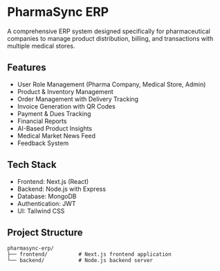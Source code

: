 # PharmaSync ERP

A comprehensive ERP system designed specifically for pharmaceutical companies to manage product distribution, billing, and transactions with multiple medical stores.

## Features

- User Role Management (Pharma Company, Medical Store, Admin)
- Product & Inventory Management
- Order Management with Delivery Tracking
- Invoice Generation with QR Codes
- Payment & Dues Tracking
- Financial Reports
- AI-Based Product Insights
- Medical Market News Feed
- Feedback System

## Tech Stack

- Frontend: Next.js (React)
- Backend: Node.js with Express
- Database: MongoDB
- Authentication: JWT
- UI: Tailwind CSS

## Project Structure

```
pharmasync-erp/
├── frontend/          # Next.js frontend application
└── backend/           # Node.js backend server
```
